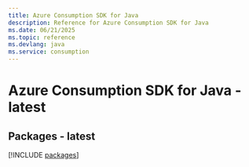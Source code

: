 ```yaml
---
title: Azure Consumption SDK for Java
description: Reference for Azure Consumption SDK for Java
ms.date: 06/21/2025
ms.topic: reference
ms.devlang: java
ms.service: consumption
---
```

# Azure Consumption SDK for Java - latest
## Packages - latest
[!INCLUDE [packages](consumption-index.md)]